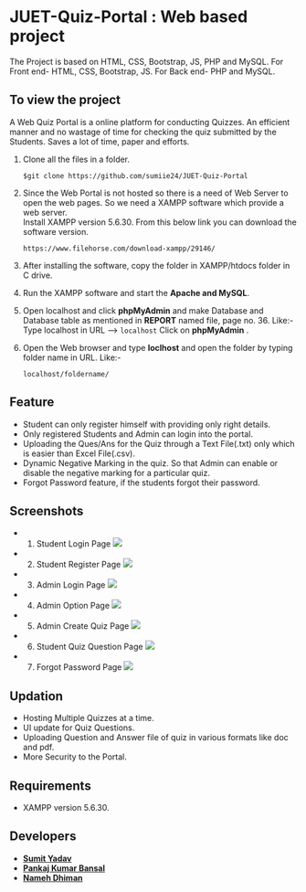 # JUET-Quiz-Portal : Web based project
The Project is based on HTML, CSS, Bootstrap, JS, PHP and MySQL.
For Front end- HTML, CSS, Bootstrap, JS.
For Back end- PHP and MySQL.

## To view the project
A Web Quiz Portal is a online platform for conducting Quizzes.
An efficient manner and no wastage of time for checking the quiz submitted by the Students. Saves a lot of time, paper and efforts.


1. Clone all the files in a folder.
  
    ```
    $git clone https://github.com/sumiie24/JUET-Quiz-Portal
    ```
2. Since the Web Portal is not hosted so there is a need of Web Server to open the web pages. So we need a XAMPP software which provide    a web server.  
   Install XAMPP version 5.6.30.
   From this below link you can download the software version.  
    ```
    https://www.filehorse.com/download-xampp/29146/
    ```
3. After installing the software, copy the folder in XAMPP/htdocs folder in C drive.
4. Run the XAMPP software and start the **Apache and MySQL**.
5. Open localhost and click **phpMyAdmin** and make Database and Database table as mentioned in **REPORT** named file, page no. 36.
    Like:- 
    Type localhost in URL --> ``` localhost ```
    Click on **phpMyAdmin** .
6. Open the Web browser and type **loclhost** and open the folder by typing folder name in  URL.
    Like:-
    ```
    localhost/foldername/
    ```    
    
    
## Feature
* Student can only register himself with providing only right details.
* Only registered Students and Admin can login into the portal.
* Uploading the Ques/Ans for the Quiz through a Text File(.txt) only which is easier than Excel File(.csv).
* Dynamic Negative Marking in the quiz. So that Admin can enable or disable the negative marking for a particular quiz.
* Forgot Password feature, if the students forgot their password.


## Screenshots
*   1. Student Login Page
        <img src="https://github.com/sumiie24/JUET-Quiz-Portal/blob/master/screenshots/student%20login%20page.png" />

*   2. Student Register Page
        <img src="https://github.com/sumiie24/JUET-Quiz-Portal/blob/master/screenshots/register%20page.png" />

*   3. Admin Login Page
        <img src="https://github.com/sumiie24/JUET-Quiz-Portal/blob/master/screenshots/admin.png" />

*   4. Admin Option Page
        <img src="https://github.com/sumiie24/JUET-Quiz-Portal/blob/master/screenshots/admin%20page.png" />
        
*   5. Admin Create Quiz Page
        <img src="https://github.com/sumiie24/JUET-Quiz-Portal/blob/master/screenshots/admin%20quiz%20create%20page.png" />
       
*   6. Student Quiz Question Page
        <img src="https://github.com/sumiie24/JUET-Quiz-Portal/blob/master/screenshots/question%20page.png" />

*   7. Forgot Password Page
       <img src="https://github.com/sumiie24/JUET-Quiz-Portal/blob/master/screenshots/forgot%20password%20page.png" />



## Updation
* Hosting Multiple Quizzes at a time.
* UI update for Quiz Questions.
* Uploading Question and Answer file of quiz in various formats like doc and pdf. 
* More Security to the Portal.


## Requirements
* XAMPP version 5.6.30.


## Developers
* **[Sumit Yadav](https://www.linkedin.com/in/sumiie24/)**
* **[Pankaj Kumar Bansal](https://www.facebook.com/pankaj.bansal.104)**
* **[Nameh Dhiman](https://www.facebook.com/yuvik.dhiman)**
